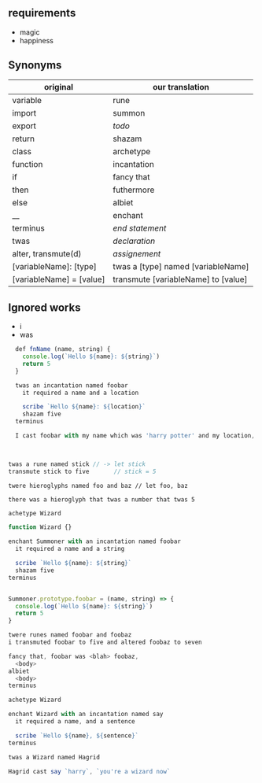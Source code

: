 #


## requirements
- magic
- happiness

## Synonyms
original | our translation
-- | --
variable | rune
import | summon
export | _todo_
return | shazam
class | archetype
function | incantation
if | fancy that
then | futhermore
else | albiet
__ | enchant
terminus | _end statement_
twas | _declaration_
alter, transmute(d) | _assignement_
[variableName]: [type] | twas a [type] named [variableName] 
[variableName] = [value] | transmute [variableName] to [value]

## Ignored works

* i
* was


```js
  def fnName (name, string) {
    console.log(`Hello ${name}: ${string}`)
    return 5
  }

  twas an incantation named foobar
    it required a name and a location

    scribe `Hello ${name}: ${location}`
    shazam five
  terminus

  I cast foobar with my name which was 'harry potter' and my location, 'under the stairs'

  
```

```js
twas a rune named stick // -> let stick
transmute stick to five       // stick = 5
```

```
twere hieroglyphs named foo and baz // let foo, baz
```

```
there was a hieroglyph that twas a number that twas 5
```

```js
achetype Wizard

function Wizard {}
```

```js
enchant Summoner with an incantation named foobar
  it required a name and a string

  scribe `Hello ${name}: ${string}`
  shazam five
terminus


Summoner.prototype.foobar = (name, string) => {
  console.log(`Hello ${name}: ${string}`)
  return 5
}
```

```js
twere runes named foobar and foobaz
i transmuted foobar to five and altered foobaz to seven

fancy that, foobar was <blah> foobaz,
  <body>
albiet
  <body>
terminus
```

```js
achetype Wizard

enchant Wizard with an incantation named say
  it required a name, and a sentence

  scribe `Hello ${name}, ${sentence}`
terminus

twas a Wizard named Hagrid

Hagrid cast say `harry`, `you're a wizard now`
```
